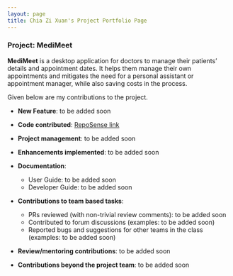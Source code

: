 ```yaml
---
layout: page
title: Chia Zi Xuan's Project Portfolio Page
---
```


### Project: MediMeet

**MediMeet** is a desktop application for doctors to manage their patients’ details and appointment dates. It helps them manage their own appointments and mitigates the need for a personal assistant or appointment manager, while also saving costs in the process.

Given below are my contributions to the project.

* **New Feature**: to be added soon

* **Code contributed**: [RepoSense link](https://nus-cs2103-ay2223s2.github.io/tp-dashboard/?search=zxisatree&breakdown=true&sort=groupTitle&sortWithin=title&since=2023-02-17&timeframe=commit&mergegroup=&groupSelect=groupByRepos&checkedFileTypes=docs~functional-code~test-code~other)

* **Project management**: to be added soon

* **Enhancements implemented**: to be added soon

* **Documentation**:
  * User Guide: to be added soon
  * Developer Guide: to be added soon

* **Contributions to team based tasks**:
  * PRs reviewed (with non-trivial review comments): to be added soon
  * Contributed to forum discussions (examples: to be added soon)
  * Reported bugs and suggestions for other teams in the class (examples: to be added soon)

* **Review/mentoring contributions**: to be added soon

* **Contributions beyond the project team**: to be added soon

